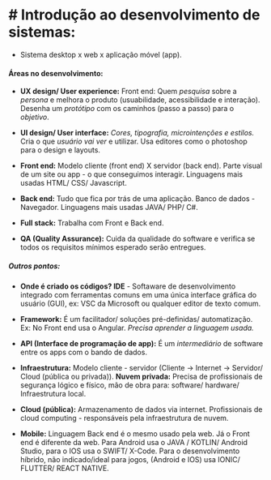 # # Introdução ao desenvolvimento de sistemas:

- Sistema desktop x web x aplicação móvel (app).



#### Áreas no desenvolvimento:

- **UX design/ User experience:** Front end: Quem *pesquisa* sobre a *persona* e melhora o produto (usuabilidade, acessibilidade e interação). Desenha um *protótipo* com os caminhos (passo a passo) para o *objetivo*.

- **UI design/ User interface:** *Cores, tipografia, microintenções e estilos.* Cria o que *usuário vai ver* e utilizar. Usa editores como o photoshop para o design e layouts. 

- **Front end:** Modelo cliente (front end) X servidor (back end). Parte visual de um site ou app - o que conseguimos interagir. Linguagens mais usadas HTML/ CSS/ Javascript.

- **Back end:** Tudo que fica por trás de uma aplicação. Banco de dados - Navegador. Linguagens mais usadas JAVA/ PHP/ C#.

- **Full stack:** Trabalha com Front e Back end.

- **QA (Quality Assurance):** Cuida da qualidade do software e verifica se todos os requisitos mínimos esperado serão entregues.



##### Outros pontos:

- **Onde é criado os códigos?  IDE** - Softaware de desenvolvimento integrado com ferramentas comuns em uma única interface gráfica do usuário (GUI), ex: VSC da Microsoft ou qualquer editor de texto comum.

- **Framework:** É um facilitador/ soluções pré-definidas/ automatização. Ex: No Front end usa o Angular. *Precisa aprender a linguagem usada.*

- **API (Interface de programação de app):** É um *intermediário* de software entre os apps com o bando de dados.

- **Infraestrutura:** Modelo cliente - servidor (Cliente -> Internet -> Servidor/ Cloud (pública ou privada)). **Nuvem privada:** Precisa de profissionais de segurança lógico e físico, mão de obra para: software/ hardware/ Infraestrutura local.

- **Cloud (pública):** Armazenamento de dados via internet. Profissionais de cloud computing - responsáveis pela infraestrutura de nuvem.

- **Mobile:** Linguagem Back end é o mesmo usado pela web. Já o Front end é diferente da web. Para Android usa o JAVA / KOTLIN/ Android Studio, para o IOS usa o SWIFT/ X-Code. Para o desenvolvimento híbrido, não indicado/ideal para jogos, (Android e IOS) usa IONIC/ FLUTTER/ REACT NATIVE. 


